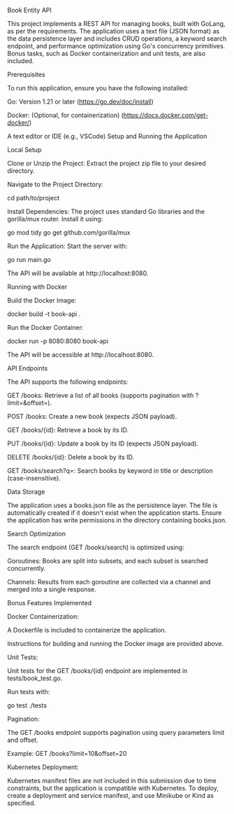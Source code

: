 Book Entity API

This project implements a REST API for managing books, built with GoLang, as per the requirements. The application uses a text file (JSON format) as the data persistence layer and includes CRUD operations, a keyword search endpoint, and performance optimization using Go's concurrency primitives. Bonus tasks, such as Docker containerization and unit tests, are also included.

Prerequisites

To run this application, ensure you have the following installed:





Go: Version 1.21 or later (https://go.dev/doc/install)



Docker: (Optional, for containerization) (https://docs.docker.com/get-docker/)



A text editor or IDE (e.g., VSCode)
Setup and Running the Application

Local Setup





Clone or Unzip the Project: Extract the project zip file to your desired directory.



Navigate to the Project Directory:

cd path/to/project



Install Dependencies: The project uses standard Go libraries and the gorilla/mux router. Install it using:

go mod tidy
go get github.com/gorilla/mux



Run the Application: Start the server with:

go run main.go

The API will be available at http://localhost:8080.

Running with Docker





Build the Docker Image:

docker build -t book-api .



Run the Docker Container:

docker run -p 8080:8080 book-api

The API will be accessible at http://localhost:8080.

API Endpoints

The API supports the following endpoints:





GET /books: Retrieve a list of all books (supports pagination with ?limit=<int>&offset=<int>).



POST /books: Create a new book (expects JSON payload).



GET /books/{id}: Retrieve a book by its ID.



PUT /books/{id}: Update a book by its ID (expects JSON payload).



DELETE /books/{id}: Delete a book by its ID.



GET /books/search?q=: Search books by keyword in title or description (case-insensitive).

Data Storage

The application uses a books.json file as the persistence layer. The file is automatically created if it doesn't exist when the application starts. Ensure the application has write permissions in the directory containing books.json.

Search Optimization

The search endpoint (GET /books/search) is optimized using:





Goroutines: Books are split into subsets, and each subset is searched concurrently.



Channels: Results from each goroutine are collected via a channel and merged into a single response.

Bonus Features Implemented





Docker Containerization:





A Dockerfile is included to containerize the application.



Instructions for building and running the Docker image are provided above.



Unit Tests:





Unit tests for the GET /books/{id} endpoint are implemented in tests/book_test.go.



Run tests with:

go test ./tests



Pagination:





The GET /books endpoint supports pagination using query parameters limit and offset.



Example: GET /books?limit=10&offset=20



Kubernetes Deployment:





Kubernetes manifest files are not included in this submission due to time constraints, but the application is compatible with Kubernetes. To deploy, create a deployment and service manifest, and use Minikube or Kind as specified.
